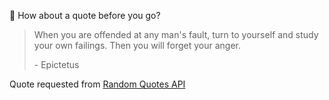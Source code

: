 📣 How about a quote before you go?

> When you are offended at any man's fault, turn to yourself and study your own failings. Then you will forget your anger.
>
> <p>- Epictetus</p>

Quote requested from [Random Quotes API](https://github.com/lukePeavey/quotable)

